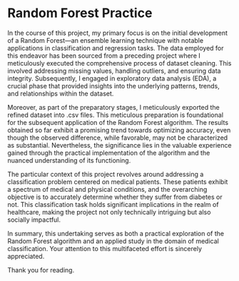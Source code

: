 # Random Forest Practice

In the course of this project, my primary focus is on the initial development of a Random Forest—an ensemble learning technique with notable applications in classification and regression tasks. The data employed for this endeavor has been sourced from a preceding project where I meticulously executed the comprehensive process of dataset cleaning. This involved addressing missing values, handling outliers, and ensuring data integrity. Subsequently, I engaged in exploratory data analysis (EDA), a crucial phase that provided insights into the underlying patterns, trends, and relationships within the dataset.

Moreover, as part of the preparatory stages, I meticulously exported the refined dataset into .csv files. This meticulous preparation is foundational for the subsequent application of the Random Forest algorithm. The results obtained so far exhibit a promising trend towards optimizing accuracy, even though the observed difference, while favorable, may not be characterized as substantial. Nevertheless, the significance lies in the valuable experience gained through the practical implementation of the algorithm and the nuanced understanding of its functioning.

The particular context of this project revolves around addressing a classification problem centered on medical patients. These patients exhibit a spectrum of medical and physical conditions, and the overarching objective is to accurately determine whether they suffer from diabetes or not. This classification task holds significant implications in the realm of healthcare, making the project not only technically intriguing but also socially impactful.

In summary, this undertaking serves as both a practical exploration of the Random Forest algorithm and an applied study in the domain of medical classification. Your attention to this multifaceted effort is sincerely appreciated.

Thank you for reading.
